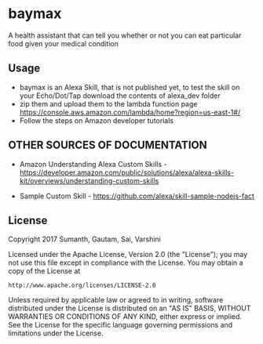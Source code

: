 # baymax
A health assistant that can tell you whether or not you can eat particular food given your medical condition

## Usage
  * baymax is an Alexa Skill, that is not published yet, to test the skill on your Echo/Dot/Tap download the contents of alexa_dev folder 
  * zip them and upload them to the lambda function page https://console.aws.amazon.com/lambda/home?region=us-east-1#/
  * Follow the steps on Amazon developer tutorials

## OTHER SOURCES OF DOCUMENTATION
  * Amazon Understanding Alexa Custom Skills -https://developer.amazon.com/public/solutions/alexa/alexa-skills-kit/overviews/understanding-custom-skills
  
  * Sample Custom Skill - https://github.com/alexa/skill-sample-nodejs-fact
  
## License 
Copyright 2017 Sumanth, Gautam, Sai, Varshini

Licensed under the Apache License, Version 2.0 (the "License");
you may not use this file except in compliance with the License.
You may obtain a copy of the License at

    http://www.apache.org/licenses/LICENSE-2.0

Unless required by applicable law or agreed to in writing, software
distributed under the License is distributed on an "AS IS" BASIS,
WITHOUT WARRANTIES OR CONDITIONS OF ANY KIND, either express or implied.
See the License for the specific language governing permissions and
limitations under the License.
